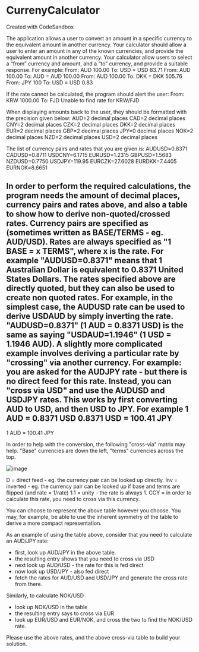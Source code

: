 # CurrenyCalculator
Created with CodeSandbox


The application allows a user to convert an amount in a specific currency to the equivalent amount in another currency. 
Your calculator should allow a user to enter an amount in any of the known currencies, and provide the equivalent amount in another currency. 
Your calculator allow users to select a “from” currency and amount, and a “to” currency, and provide a suitable response. 
For example: 
From: AUD 100.00 
To: USD 
= USD 83.71 
From: AUD 100.00 
To: AUD 
= AUD 100.00 
From: AUD 100.00 
To: DKK 
= DKK 505.76 
From: JPY 100 
To: USD
 = USD 0.83 

If the rate cannot be calculated, the program should alert the user: 
From: KRW 1000.00 
To: FJD 
Unable to find rate for KRW/FJD 

When displaying amounts back to the user, they should be formatted with the precision given below: 
AUD=2 decimal places 
CAD=2 decimal places
CNY=2 decimal places 
CZK=2 decimal places 
DKK=2 decimal places 
EUR=2 decimal places 
GBP=2 decimal places 
JPY=0 decimal places 
NOK=2 decimal places 
NZD=2 decimal places 
USD=2 decimal places 

The list of currency pairs and rates that you are given is:
AUDUSD=0.8371 
CADUSD=0.8711
USDCNY=6.1715 
EURUSD=1.2315 
GBPUSD=1.5683 
NZDUSD=0.7750 
USDJPY=119.95 
EURCZK=27.6028 
EURDKK=7.4405 
EURNOK=8.6651 

In order to perform the required calculations, the program needs the amount of decimal places, currency pairs and rates above, and also a table to show how to derive non-quoted/crossed rates. 
Currency pairs are specified as <BASE> <TERMS> (sometimes written as BASE/TERMS - eg. AUD/USD). 
Rates are always specified as "1 BASE = x TERMS", where x is the rate. 
For example "AUDUSD=0.8371" means that 1 Australian Dollar is equivalent to 0.8371 United States Dollars. 
The rates specified above are directly quoted, but they can also be used to create non quoted rates. 
For example, in the simplest case, the AUDUSD rate can be used to derive USDAUD by simply inverting the rate. "AUDUSD=0.8371" (1 AUD = 0.8371 USD) is the same as saying "USDAUD=1.1946" (1 USD = 1.1946 AUD). 
A slightly more complicated example involves deriving a particular rate by "crossing" via another currency. For example: you are asked for the AUDJPY rate - but there is no direct feed for this rate. Instead, you can "cross via USD" and use the AUDUSD and USDJPY rates. This works by first converting AUD to USD, and then USD to JPY. 
For example 
1 AUD = 0.8371 USD 
0.8371 USD = 100.41 JPY 
-------------------------- 
1 AUD = 100.41 JPY 

In order to help with the conversion, the following "cross-via" matrix may help. "Base" currencies are down the left, "terms" currencies across the top.
  
  ![image](https://user-images.githubusercontent.com/24698809/187415960-6bbb0626-8f05-4b5d-a4d8-1d1407dc1a9f.png)


D = direct feed - eg. the currency pair can be looked up directly. 
Inv = inverted - eg. the currency pair can be looked up if base and terms are flipped (and rate = 1/rate) 1:1 = 
unity - the rate is always 1. 
CCY = in order to calculate this rate, you need to cross via this currency. 

You can choose to represent the above table however you choose. You may, for example, be able to use the inherent symmetry of the table to derive a more compact representation.
 
As an example of using the table above, consider that you need to calculate an AUD/JPY rate: 
- first, look up AUD/JPY in the above table.
- the resulting entry shows that you need to cross via USD 
- next look up AUD/USD - the rate for this is fed direct 
- now look up USD/JPY - also fed direct 
- fetch the rates for AUD/USD and USD/JPY and generate the cross rate from there. 

Similarly, to calculate NOK/USD 
- look up NOK/USD in the table 
- the resulting entry says to cross via EUR 
- look up EUR/USD and EUR/NOK, and cross the two to find the NOK/USD rate. 

Please use the above rates, and the above cross-via table to build your solution. 


